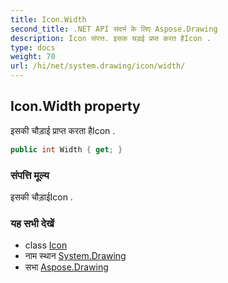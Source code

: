 ```yaml
---
title: Icon.Width
second_title: .NET API संदर्भ के लिए Aspose.Drawing
description: Icon संपत्त. इसक चड़ई प्रप्त करत हैIcon .
type: docs
weight: 70
url: /hi/net/system.drawing/icon/width/
---
```

## Icon.Width property

इसकी चौड़ाई प्राप्त करता हैIcon .

```csharp
public int Width { get; }
```

### संपत्ति मूल्य

इसकी चौड़ाईIcon .

### यह सभी देखें

* class [Icon](../)
* नाम स्थान [System.Drawing](../../icon/)
* सभा [Aspose.Drawing](../../../)


